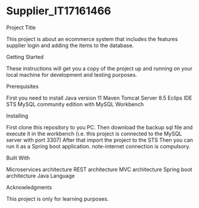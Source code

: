 # Supplier_IT17161466
Project Title

This project is about an ecommerce system that includes the features supplier login and adding the items to the database.

Getting Started

These instructions will get you a copy of the project up and running on your local machine for development and testing purposes.


Prerequisites

First you need to install 
  Java version 11
  Maven
  Tomcat Server 8.5
  Eclips IDE
  STS
  MySQL community edition with MySQL Workbench


Installing

First clone this repository to you PC.
Then download the backup sql file and execute it in the workbench
(i.e. this project is connected to the MySQL server with port 3307)
After that import the project to the STS
Then you can run it as a Spring boot application.
note-internet connection is compulsory.


Built With

Microservices architecture
REST architecture
MVC architecture
Spring boot architecture
Java Language

Acknowledgments

This project is only for learning purposes.
